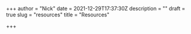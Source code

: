 +++
author = "Nick"
date = 2021-12-29T17:37:30Z
description = ""
draft = true
slug = "resources"
title = "Resources"

+++




